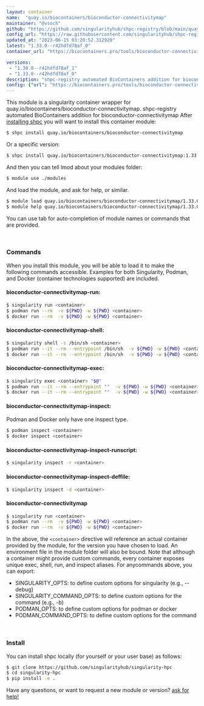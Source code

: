 ```yaml
---
layout: container
name:  "quay.io/biocontainers/bioconductor-connectivitymap"
maintainer: "@vsoch"
github: "https://github.com/singularityhub/shpc-registry/blob/main/quay.io/biocontainers/bioconductor-connectivitymap/container.yaml"
config_url: "https://raw.githubusercontent.com/singularityhub/shpc-registry/main/quay.io/biocontainers/bioconductor-connectivitymap/container.yaml"
updated_at: "2023-06-15 03:20:52.312920"
latest: "1.33.0--r42hdfd78af_0"
container_url: "https://biocontainers.pro/tools/bioconductor-connectivitymap"

versions:
 - "1.30.0--r41hdfd78af_1"
 - "1.33.0--r42hdfd78af_0"
description: "shpc-registry automated BioContainers addition for bioconductor-connectivitymap"
config: {"url": "https://biocontainers.pro/tools/bioconductor-connectivitymap", "maintainer": "@vsoch", "description": "shpc-registry automated BioContainers addition for bioconductor-connectivitymap", "latest": {"1.33.0--r42hdfd78af_0": "sha256:04b50d1768febe4a251bff23327df4243dc72ebf8105f7336e2843ca50fee328"}, "tags": {"1.30.0--r41hdfd78af_1": "sha256:089856a3a1c48b2de7898fba6a4ccac48fa36cbcd5b5cb12739d3ef068f63b1d", "1.33.0--r42hdfd78af_0": "sha256:04b50d1768febe4a251bff23327df4243dc72ebf8105f7336e2843ca50fee328"}, "docker": "quay.io/biocontainers/bioconductor-connectivitymap"}
---
```


This module is a singularity container wrapper for quay.io/biocontainers/bioconductor-connectivitymap.
shpc-registry automated BioContainers addition for bioconductor-connectivitymap
After [installing shpc](#install) you will want to install this container module:


```bash
$ shpc install quay.io/biocontainers/bioconductor-connectivitymap
```

Or a specific version:

```bash
$ shpc install quay.io/biocontainers/bioconductor-connectivitymap:1.33.0--r42hdfd78af_0
```

And then you can tell lmod about your modules folder:

```bash
$ module use ./modules
```

And load the module, and ask for help, or similar.

```bash
$ module load quay.io/biocontainers/bioconductor-connectivitymap/1.33.0--r42hdfd78af_0
$ module help quay.io/biocontainers/bioconductor-connectivitymap/1.33.0--r42hdfd78af_0
```

You can use tab for auto-completion of module names or commands that are provided.

<br>

### Commands

When you install this module, you will be able to load it to make the following commands accessible.
Examples for both Singularity, Podman, and Docker (container technologies supported) are included.

#### bioconductor-connectivitymap-run:

```bash
$ singularity run <container>
$ podman run --rm  -v ${PWD} -w ${PWD} <container>
$ docker run --rm  -v ${PWD} -w ${PWD} <container>
```

#### bioconductor-connectivitymap-shell:

```bash
$ singularity shell -s /bin/sh <container>
$ podman run --it --rm --entrypoint /bin/sh  -v ${PWD} -w ${PWD} <container>
$ docker run --it --rm --entrypoint /bin/sh  -v ${PWD} -w ${PWD} <container>
```

#### bioconductor-connectivitymap-exec:

```bash
$ singularity exec <container> "$@"
$ podman run --it --rm --entrypoint ""  -v ${PWD} -w ${PWD} <container> "$@"
$ docker run --it --rm --entrypoint ""  -v ${PWD} -w ${PWD} <container> "$@"
```

#### bioconductor-connectivitymap-inspect:

Podman and Docker only have one inspect type.

```bash
$ podman inspect <container>
$ docker inspect <container>
```

#### bioconductor-connectivitymap-inspect-runscript:

```bash
$ singularity inspect -r <container>
```

#### bioconductor-connectivitymap-inspect-deffile:

```bash
$ singularity inspect -d <container>
```



#### bioconductor-connectivitymap

```bash
$ singularity run <container>
$ podman run --rm  -v ${PWD} -w ${PWD} <container>
$ docker run --rm  -v ${PWD} -w ${PWD} <container>
```


In the above, the `<container>` directive will reference an actual container provided
by the module, for the version you have chosen to load. An environment file in the
module folder will also be bound. Note that although a container
might provide custom commands, every container exposes unique exec, shell, run, and
inspect aliases. For anycommands above, you can export:

 - SINGULARITY_OPTS: to define custom options for singularity (e.g., --debug)
 - SINGULARITY_COMMAND_OPTS: to define custom options for the command (e.g., -b)
 - PODMAN_OPTS: to define custom options for podman or docker
 - PODMAN_COMMAND_OPTS: to define custom options for the command

<br>

### Install

You can install shpc locally (for yourself or your user base) as follows:

```bash
$ git clone https://github.com/singularityhub/singularity-hpc
$ cd singularity-hpc
$ pip install -e .
```

Have any questions, or want to request a new module or version? [ask for help!](https://github.com/singularityhub/singularity-hpc/issues)